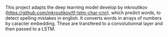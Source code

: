This project adapts the deep learning model develop by mkroutikov (https://github.com/mkroutikov/tf-lstm-char-cnn), which predict words, to detect spelling mistakes in english. It converts words in arrays of numbers by caracter embedding. These are transfered to a convolutionnal layer and then passed to a LSTM.